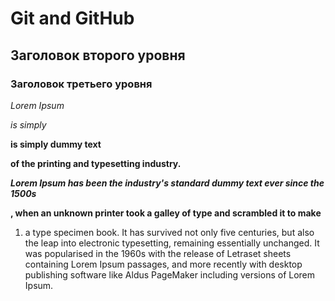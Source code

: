 # Git and GitHub
## Заголовок второго уровня
### Заголовок третьего уровня



*Lorem Ipsum*

_is simply_

**is simply dummy text**

__of the printing and typesetting industry.__

***Lorem Ipsum has been the industry's standard dummy text ever since the 1500s***

__, when an unknown printer took a galley of type and scrambled it to make__

1. a type specimen book. It has survived not only five centuries, but also the leap into electronic typesetting, remaining essentially unchanged. It was popularised in the 1960s with the release of Letraset sheets containing Lorem Ipsum passages, and more recently with desktop publishing software like Aldus PageMaker including versions of Lorem Ipsum.